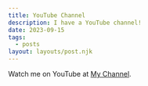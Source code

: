 ```yaml
---
title: YouTube Channel
description: I have a YouTube channel!
date: 2023-09-15
tags:
  - posts
layout: layouts/post.njk
---
```


Watch me on YouTube at [My Channel](https://www.youtube.com/@everypizza1).